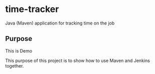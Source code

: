 # time-tracker
Java (Maven) application for tracking time on the job

## Purpose

This is Demo

This purpose of this project is to show how to use Maven and Jenkins together.

